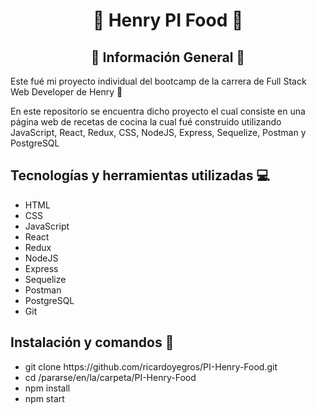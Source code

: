 <h1 align="center">🚀 Henry PI Food 🚀</h1>

<h2 align="center">📃 Información General 📃</h2>

<p>Este fué mi proyecto individual del bootcamp de la carrera de Full Stack Web Developer de Henry 🚀</p>
<p>En este repositorio se encuentra dicho proyecto el cual consiste en una página web de recetas de cocina la cual fué construido utilizando JavaScript, React, Redux, CSS, NodeJS, Express, Sequelize, Postman y PostgreSQL </p>

<h2> Tecnologías y herramientas utilizadas 💻 </h2>
<ul>
<li>HTML</li>
<li>CSS</li>
  <li>JavaScript</li>
  <li>React</li>
  <li>Redux</li>
  <li>NodeJS</li>
  <li>Express</li>
  <li>Sequelize</li>
  <li>Postman</li>
  <li>PostgreSQL</li>
  <li>Git</li>
</ul>

<h2> Instalación y comandos 🔧</h2>
<ul>
  <li> git clone https://github.com/ricardoyegros/PI-Henry-Food.git </li>
  <li> cd /pararse/en/la/carpeta/PI-Henry-Food </li>
  <li> npm install </li>
  <li> npm start </li>
</ul>
